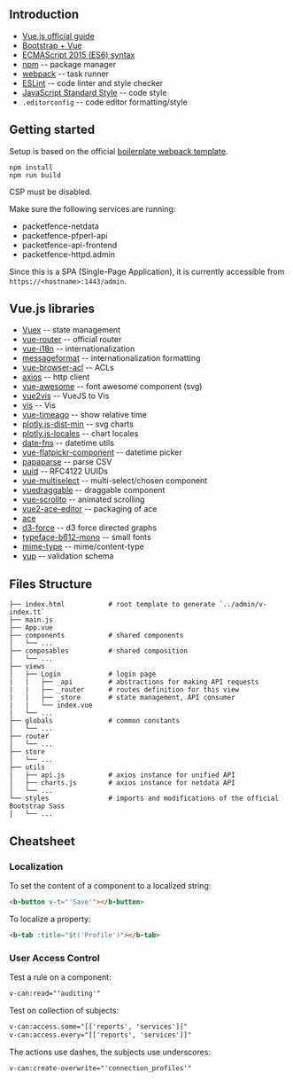 <!-- # Vue.js-based pfappserver -->

## Introduction

* [Vue.js official guide](https://vuejs.org/v2/guide/)
* [Bootstrap + Vue](https://bootstrap-vue.js.org/)
* [ECMAScript 2015 (ES6) syntax](https://babeljs.io/learn-es2015/)
* [npm](https://www.npmjs.com/) -- package manager
* [webpack](https://webpack.js.org/) -- task runner
* [ESLint](https://eslint.org/) -- code linter and style checker
* [JavaScript Standard Style](https://github.com/standard/standard/blob/master/docs/RULES-en.md) -- code style
* `.editorconfig` -- code editor formatting/style

## Getting started

Setup is based on the official [boilerplate webpack template](http://vuejs-templates.github.io/webpack/).

```
npm install
npm run build
```

CSP must be disabled.

Make sure the following services are running:

* packetfence-netdata
* packetfence-pfperl-api
* packetfence-api-frontend
* packetfence-httpd.admin

Since this is a SPA (Single-Page Application), it is currently accessible from `https://<hostname>:1443/admin`.

## Vue.js libraries

* [Vuex](https://vuex.vuejs.org/) -- state management
* [vue-router](https://router.vuejs.org/) -- official router
* [vue-i18n](https://kazupon.github.io/vue-i18n/) -- internationalization
* [messageformat](https://messageformat.github.io/messageformat/) -- internationalization formatting
* [vue-browser-acl](https://github.com/mblarsen/vue-browser-acl) -- ACLs
* [axios](https://github.com/axios/axios) -- http client
* [vue-awesome](https://justineo.github.io/vue-awesome/demo/) -- font awesome component (svg)
* [vue2vis](https://github.com/alexcode/vue2vis/) -- VueJS to Vis
 * [vis](http://visjs.org/) -- Vis
* [vue-timeago](https://github.com/egoist/vue-timeago) -- show relative time
* [plotly.js-dist-min](https://plot.ly/javascript/reference/) -- svg charts
 * [plotly.js-locales](https://github.com/plotly/plotly.js/pull/3223) -- chart locales
* [date-fns](https://date-fns.org/docs/Getting-Started) -- datetime utils
* [vue-flatpickr-component](https://github.com/ankurk91/vue-flatpickr-component) -- datetime picker
* [papaparse](https://www.papaparse.com/) -- parse CSV
* [uuid](https://www.npmjs.com/package/uuid) -- RFC4122 UUIDs
* [vue-multiselect](https://vue-multiselect.js.org/) -- multi-select/chosen component
* [vuedraggable](https://github.com/SortableJS/Vue.Draggable) -- draggable component
* [vue-scrollto](https://www.npmjs.com/package/vue-scrollto) -- animated scrolling
* [vue2-ace-editor](https://github.com/chairuosen/vue2-ace-editor) -- packaging of ace
 * [ace](https://ace.c9.io/)
* [d3-force](https://github.com/d3/d3-force) -- d3 force directed graphs
* [typeface-b612-mono](https://www.npmjs.com/package/typeface-b612-mono) -- small fonts
* [mime-type](https://github.com/jshttp/mime-types) -- mime/content-type
* [yup](https://github.com/jquense/yup) -- validation schema

## Files Structure

```
├── index.html           # root template to generate `../admin/v-index.tt`
├── main.js
├── App.vue
├── components           # shared components
│   └── ...
├── composables          # shared composition
│   └── ...
├── views
│   ├── Login            # login page
|   |   ├── _api         # abstractions for making API requests
|   |   ├── _router      # routes definition for this view
|   |   ├── _store       # state management, API consumer
|   |   └── index.vue
|   └── ...
├── globals              # common constants
│   └── ...
├── router
│   └── ...
├── store
│   └── ...
├── utils
|   ├── api.js           # axios instance for unified API
│   ├── charts.js        # axios instance for netdata API
│   └── ...
└── styles               # imports and modifications of the official Bootstrap Sass
│   └── ...
```

## Cheatsheet

### Localization

To set the content of a component to a localized string:

```html
<b-button v-t="'Save'"></b-button>
```

To localize a property:

```html
<b-tab :title="$t('Profile')"></b-tab>
```

### User Access Control

Test a rule on a component:

```html
v-can:read="'auditing'"
```

Test on collection of subjects:

```html
v-can:access.some="[['reports', 'services']]"
v-can:access.every="[['reports', 'services']]"
```

The actions use dashes, the subjects use underscores:

```html
v-can:create-overwrite="'connection_profiles'"
```
